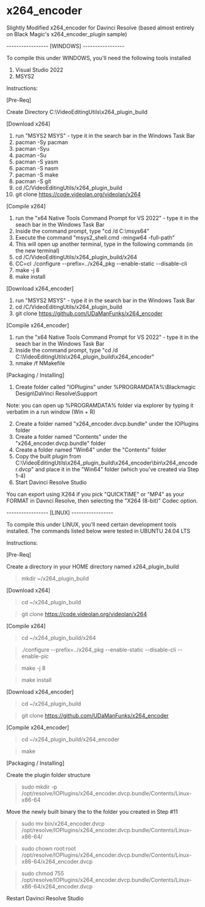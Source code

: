 # x264_encoder
Slightly Modified x264_encoder for Davinci Resolve (based almost entirely on Black Magic's x264_encoder_plugin sample)

----------------- [WINDOWS] -----------------

To compile this under WINDOWS, you'll need the following tools installed

1) Visual Studio 2022
2) MSYS2

Instructions:

[Pre-Req]

Create Directory C:\VideoEditingUtils\x264_plugin_build

[Download x264]

1) run "MSYS2 MSYS" - type it in the search bar in the Windows Task Bar
2) pacman -Sy pacman
3) pacman -Syu
4) pacman -Su
5) pacman -S yasm
6) pacman -S nasm
7) pacman -S make
8) pacman -S git
9) cd /C/VideoEditingUtils/x264_plugin_build   
10) git clone https://code.videolan.org/videolan/x264

[Compile x264]

1) run the "x64 Native Tools Command Prompt for VS 2022" - type it in the seach bar in the Windows Task Bar
2) Inside the command prompt, type "cd /d C:\msys64"
3) Execute the command "msys2_shell.cmd -mingw64 -full-path"
4) This will open up another terminal, type in the following commands (in the new terminal)
5) cd /C/VideoEditingUtils/x264_plugin_build/x264
6) CC=cl ./configure  --prefix=../x264_pkg --enable-static --disable-cli
7) make -j 8
8) make install

[Download x264_encoder]

1) run "MSYS2 MSYS" - type it in the search bar in the Windows Task Bar
2) cd /C/VideoEditingUtils/x264_plugin_build
3) git clone https://github.com/UDaManFunks/x264_encoder

[Compile x264_encoder]

1) run the "x64 Native Tools Command Prompt for VS 2022" - type it in the seach bar in the Windows Task Bar
2) Inside the command prompt, type "cd /d C:\VideoEditingUtils\x264_plugin_build\x264_encoder"
3) nmake /f NMakefile
   
[Packaging / Installing]

1) Create folder called "IOPlugins" under %PROGRAMDATA%\Blackmagic Design\DaVinci Resolve\Support

  Note: you can open up %PROGRAMDATA% folder via explorer by typing it verbatim in a run window (Win + R) 

2) Create a folder named "x264_encoder.dvcp.bundle" under the IOPlugins folder
3) Create a folder named "Contents" under the "x264_encoder.dvcp.bundle" folder
4) Create a folder named "Win64" under the "Contents" folder
5) Copy the built plugin from C:\VideoEditingUtils\x264_plugin_build\x264_encoder\bin\x264_encoder.dvcp" and place it in the "Win64" folder (which you've created via Step 1-4)
6) Start Davinci Resolve Studio
   
You can export using X264 if you pick "QUICKTIME" or "MP4" as your FORMAT in Davnci Resolve, then selecting the "X264 (8-bit)" Codec option.

----------------- [LINUX] -----------------

To compile this under LINUX, you'll need certain development tools installed.   The commands listed below were tested in UBUNTU 24.04 LTS

Instructions:

[Pre-Req]

Create a directory in your HOME directory named x264_plugin_build

> mkdir ~/x264_plugin_build

[Download x264]

> cd ~/x264_plugin_build

> git clone https://code.videolan.org/videolan/x264

[Compile x264]

> cd  ~/x264_plugin_build/x264

> ./configure --prefix=../x264_pkg --enable-static --disable-cli --enable-pic

> make -j 8

> make install

[Download x264_encoder]

> cd ~/x264_plugin_build

> git clone https://github.com/UDaManFunks/x264_encoder

[Compile x264_encoder]

> cd ~/x264_plugin_build/x264_encoder

> make
   
[Packaging / Installing]

Create the plugin folder structure

> sudo mkdir -p /opt/resolve/IOPlugins/x264_encoder.dvcp.bundle/Contents/Linux-x86-64

Move the newly built binary the to the folder you created in Step #11

> sudo mv bin/x264_encoder.dvcp /opt/resolve/IOPlugins/x264_encoder.dvcp.bundle/Contents/Linux-x86-64/

> sudo chown root:root /opt/resolve/IOPlugins/x264_encoder.dvcp.bundle/Contents/Linux-x86-64/x264_encoder.dvcp

> sudo chmod 755 /opt/resolve/IOPlugins/x264_encoder.dvcp.bundle/Contents/Linux-x86-64/x264_encoder.dvcp

Restart Davinci Resolve Studio 
